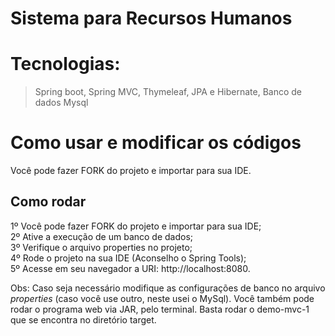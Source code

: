# Sistema para Recursos Humanos

# Tecnologias:
>Spring boot,
>Spring MVC,
>Thymeleaf,
>JPA  e Hibernate,
>Banco de dados Mysql

# Como usar e modificar os códigos
Você pode fazer FORK do projeto e importar para sua IDE.

## Como rodar
1º Você pode fazer FORK do projeto e importar para sua IDE;<br>
2º Ative a execução de um banco de dados;<br>
3º Verifique o arquivo properties no projeto;<br>
4º Rode o projeto na sua IDE (Aconselho o Spring Tools);<br>
5º Acesse em seu navegador a URI: http://localhost:8080.<br>

Obs: Caso seja necessário modifique as configurações de banco no arquivo <i>properties</i> (caso você use outro, neste usei o MySql).
Você também pode rodar o programa web via JAR, pelo terminal. Basta rodar o demo-mvc-1 que se encontra no diretório target.



